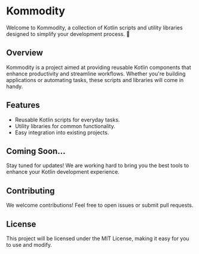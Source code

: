 # Kommodity

Welcome to Kommodity, a collection of Kotlin scripts and utility libraries designed to simplify your development process. 🚀

## Overview

Kommodity is a project aimed at providing reusable Kotlin components that enhance productivity and streamline workflows. Whether you're building applications or automating tasks, these scripts and libraries will come in handy.

## Features

- Reusable Kotlin scripts for everyday tasks.
- Utility libraries for common functionality.
- Easy integration into existing projects.

## Coming Soon...

Stay tuned for updates! We are working hard to bring you the best tools to enhance your Kotlin development experience.

## Contributing

We welcome contributions! Feel free to open issues or submit pull requests.

## License

This project will be licensed under the MIT License, making it easy for you to use and modify.

